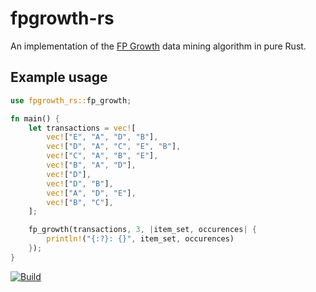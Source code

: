 # fpgrowth-rs

An implementation of the [FP Growth][1] data mining algorithm in pure Rust.

## Example usage

```rust
use fpgrowth_rs::fp_growth;

fn main() {
    let transactions = vec![
        vec!["E", "A", "D", "B"],
        vec!["D", "A", "C", "E", "B"],
        vec!["C", "A", "B", "E"],
        vec!["B", "A", "D"],
        vec!["D"],
        vec!["D", "B"],
        vec!["A", "D", "E"],
        vec!["B", "C"],
    ];

    fp_growth(transactions, 3, |item_set, occurences| {
        println!("{:?}: {}", item_set, occurences)
    });
}
```

[![Build](https://github.com/andreban/fpgrowth-rs/actions/workflows/rust.yml/badge.svg)](https://github.com/andreban/fpgrowth-rs/actions/workflows/rust.yml)

[1]: https://en.wikipedia.org/wiki/Association_rule_learning#FP-growth_algorithm

